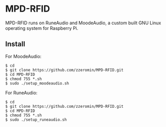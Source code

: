 # MPD-RFID
MPD-RFID runs on RuneAudio and MoodeAudio, a custom built GNU Linux operating system for Raspberry Pi.

## Install
For MoodeAudio:
<pre><code>$ cd
$ git clone https://github.com/zzeromin/MPD-RFID.git
$ cd MPD-RFID
$ chmod 755 *.sh
$ sudo ./setup_moodeaudio.sh
</code></pre>

For RuneAudio:
<pre><code>$ cd
$ git clone https://github.com/zzeromin/MPD-RFID.git
$ cd MPD-RFID
$ chmod 755 *.sh
$ sudo ./setup_runeaudio.sh
</code></pre>

